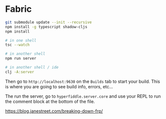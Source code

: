 # Fabric

```bash
git submodule update --init --recursive
npm install -g typescript shadow-cljs
npm install

# in one shell
tsc --watch

# in another shell
npm run server

# in another shell / ide
clj -A:server

```

Then go to `http://localhost:9630` on the `Builds` tab to start your build.
This is where you are going to see build info, errors, etc…

The run the server, go to `hyperfiddle.server.core` and use your REPL to run the
comment block at the bottom of the file.

https://blog.janestreet.com/breaking-down-frp/
